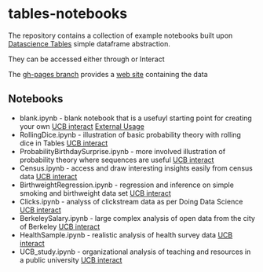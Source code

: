 # tables-notebooks

The repository contains a collection of example notebooks built upon
[Datascience Tables](http://github.com/data-8/datascience) simple dataframe abstraction.

They can be accessed either through <TBD> or Interact

The [gh-pages branch](https://github.com/data-8/tables-notebooks/tree/gh-pages) provides a [web site](http://data8.org/tables-notebooks/) containing the data

## Notebooks

* blank.ipynb - blank notebook that is a usefuyl starting point for creating your own [UCB interact](http://datahub.berkeley.edu/user-redirect/interact?repo=tables-notebooks&branch=gh-pages&path=blank.ipynb) [External Usage](http://try.datahub.berkeley.edu/user-redirect/interact?repo=tables-notebooks&branch=gh-pages&path=blank.ipynb)
* RollingDice.ipynb - illustration of basic probability theory with rolling dice in Tables [UCB interact](http://datahub.berkeley.edu/user-redirect/interact?repo=tables-notebooks&branch=gh-pages&path=RollingDice.ipynb)
* ProbabilityBirthdaySurprise.ipynb - more involved illustration of probability theory where sequences are useful [UCB interact](http://datahub.berkeley.edu/user-redirect/interact?repo=tables-notebooks&branch=gh-pages&path=ProbabilityBirthdaySurprise.ipynb)
* Census.ipynb - access and draw interesting insights easily from census data [UCB interact](http://datahub.berkeley.edu/user-redirect/interact?repo=tables-notebooks&branch=gh-pages&path=Census.ipynb)
* BirthweightRegression.ipynb - regression and inference on simple smoking and birthweight data set [UCB interact](http://datahub.berkeley.edu/user-redirect/interact?repo=tables-notebooks&branch=gh-pages&path=BirthweightRegression.ipynb)
* Clicks.ipynb - analyss of clickstream data as per Doing Data Science [UCB interact](http://datahub.berkeley.edu/user-redirect/interact?repo=tables-notebooks&branch=gh-pages&path=Clicks.ipynb)
* BerkeleySalary.ipynb - large complex analysis of open data from the city of Berkeley [UCB interact](http://datahub.berkeley.edu/user-redirect/interact?repo=tables-notebooks&branch=gh-pages&path=BerkeleySalary.ipynb)
* HealthSample.ipynb - realistic analysis of health survey data [UCB interact](http://datahub.berkeley.edu/user-redirect/interact?repo=tables-notebooks&branch=gh-pages&path=HealthSample.ipynb)
* UCB_study.ipynb - organizational analysis of teaching and resources in a public university [UCB interact](http://datahub.berkeley.edu/user-redirect/interact?repo=tables-notebooks&branch=gh-pages&path=UCB_study.ipynb)
